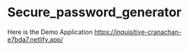 # Secure_password_generator

Here is the Demo Application
https://inquisitive-cranachan-e7bda7.netlify.app/
